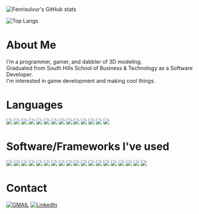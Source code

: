 ![Fenrisulvur's GitHub stats](https://github-readme-stats-1-ckdb8rxjr-fenrisulvur.vercel.app/api?username=Fenrisulvur&count_private=true&show_icons=true&include_all_commits=true&cache_seconds=1800&theme=dracula&custom_title=My%20Stats)

![Top Langs](https://github-readme-stats-1-ckdb8rxjr-fenrisulvur.vercel.app/api/top-langs/?username=Fenrisulvur&layout=compact&theme=dracula)
<br />
# About Me 
I'm a programmer, gamer, and dabbler of 3D modeling. <br />
Graduated from South Hills School of Business & Technology as a Software Developer. <br />
I'm interested in game development and making cool things. <br />

# Languages 
![](https://img.shields.io/badge/CODE-CSharp-informational?style=flat&logo=<LOGO_NAME>&logoColor=white&color=2bbc8a)
![](https://img.shields.io/badge/CODE-Lua-informational?style=flat&logo=<LOGO_NAME>&logoColor=white&color=2bbc8a)
![](https://img.shields.io/badge/CODE-Python-informational?style=flat&logo=<LOGO_NAME>&logoColor=white&color=2bbc8a)
![](https://img.shields.io/badge/CODE-JavaScript-informational?style=flat&logo=<LOGO_NAME>&logoColor=white&color=2bbc8a)
![](https://img.shields.io/badge/CODE-Java-informational?style=flat&logo=<LOGO_NAME>&logoColor=white&color=2bbc8a)
![](https://img.shields.io/badge/CODE-HTML-informational?style=flat&logo=<LOGO_NAME>&logoColor=white&color=2bbc8a)
![](https://img.shields.io/badge/CODE-CSS-informational?style=flat&logo=<LOGO_NAME>&logoColor=white&color=2bbc8a)
![](https://img.shields.io/badge/CODE-C-informational?style=flat&logo=<LOGO_NAME>&logoColor=white&color=2bbc8a)
![](https://img.shields.io/badge/CODE-PHP-informational?style=flat&logo=<LOGO_NAME>&logoColor=white&color=2bbc8a)
![](https://img.shields.io/badge/CODE-Kotlin-informational?style=flat&logo=<LOGO_NAME>&logoColor=white&color=2bbc8a)
![](https://img.shields.io/badge/CODE-Swift-informational?style=flat&logo=<LOGO_NAME>&logoColor=white&color=2bbc8a)
![](https://img.shields.io/badge/CODE-ObjectiveC-informational?style=flat&logo=<LOGO_NAME>&logoColor=white&color=2bbc8a)
![](https://img.shields.io/badge/CODE-Dart-informational?style=flat&logo=<LOGO_NAME>&logoColor=white&color=2bbc8a)
![](https://img.shields.io/badge/CODE-C++-informational?style=flat&logo=<LOGO_NAME>&logoColor=white&color=2bbc8a) 

# Software/Frameworks I've used
![](https://img.shields.io/badge/Framework-Flutter-informational?style=flat&logo=<LOGO_NAME>&logoColor=white&color=2bbc8a)
![](https://img.shields.io/badge/Framework-React-informational?style=flat&logo=<LOGO_NAME>&logoColor=white&color=2bbc8a)
![](https://img.shields.io/badge/Framework-Angular-informational?style=flat&logo=<LOGO_NAME>&logoColor=white&color=2bbc8a)
![](https://img.shields.io/badge/Framework-Flask-informational?style=flat&logo=<LOGO_NAME>&logoColor=white&color=2bbc8a)
![](https://img.shields.io/badge/Framework-DotNet-informational?style=flat&logo=<LOGO_NAME>&logoColor=white&color=2bbc8a)
![](https://img.shields.io/badge/Framework-ExpressJS-informational?style=flat&logo=<LOGO_NAME>&logoColor=white&color=2bbc8a)
![](https://img.shields.io/badge/Framework-WPF-informational?style=flat&logo=<LOGO_NAME>&logoColor=white&color=2bbc8a)
![](https://img.shields.io/badge/Framework-WinForms-informational?style=flat&logo=<LOGO_NAME>&logoColor=white&color=2bbc8a)
![](https://img.shields.io/badge/Tools-SQL-informational?style=flat&logo=<LOGO_NAME>&logoColor=white&color=2bbc8a)
![](https://img.shields.io/badge/Tools-MySQL-informational?style=flat&logo=<LOGO_NAME>&logoColor=white&color=2bbc8a)
![](https://img.shields.io/badge/Tools-NoSQL-informational?style=flat&logo=<LOGO_NAME>&logoColor=white&color=2bbc8a)
![](https://img.shields.io/badge/Tools-Blender-informational?style=flat&logo=<LOGO_NAME>&logoColor=white&color=2bbc8a)
![](https://img.shields.io/badge/Tools-Substance_Painter-informational?style=flat&logo=<LOGO_NAME>&logoColor=white&color=2bbc8a)
![](https://img.shields.io/badge/Runtime_Environment-NodeJS-informational?style=flat&logo=<LOGO_NAME>&logoColor=white&color=2bbc8a)
![](https://img.shields.io/badge/Engine-Unity_Engine-informational?style=flat&logo=<LOGO_NAME>&logoColor=white&color=2bbc8a)
![](https://img.shields.io/badge/Engine-Unreal_Engine-informational?style=flat&logo=<LOGO_NAME>&logoColor=white&color=2bbc8a)
![](https://img.shields.io/badge/Engine-Roblox-informational?style=flat&logo=<LOGO_NAME>&logoColor=white&color=2bbc8a)
![](https://img.shields.io/badge/CME-WordPress-informational?style=flat&logo=<LOGO_NAME>&logoColor=white&color=2bbc8a)
![](https://img.shields.io/badge/Library-Discord_DotNet-informational?style=flat&logo=<LOGO_NAME>&logoColor=white&color=2bbc8a)



# Contact
<!-- Actual text -->
[![GMAIL][1.1]][1]
[![LinkedIn][2.2]][2]

<!-- Icons -->
[1.1]: https://img.icons8.com/external-justicon-flat-justicon/64/000000/external-gmail-social-media-justicon-flat-justicon.png
[2.2]: https://img.icons8.com/external-justicon-flat-justicon/64/000000/external-linkedin-social-media-justicon-flat-justicon.png

<!-- Links to your social media accounts -->
[1]: https://mail.google.com/mail/?view=cm&fs=1&to=coreyfults@gmail.com 
[2]: https://www.linkedin.com/in/corey-fults/
<!---
Fenrisulvur/Fenrisulvur is a ✨ special ✨ repository because its `README.md` (this file) appears on your GitHub profile.
You can click the Preview link to take a look at your changes.
--->
